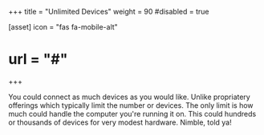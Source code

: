 +++
title = "Unlimited Devices"
weight = 90
#disabled = true

[asset]
  icon = "fas fa-mobile-alt"
  # url = "#"
+++

You could connect as much devices as you would like. Unlike propriatery offerings which typically limit the number or devices. The only limit is how much could handle the computer you're running it on. This could hundreds or thousands of devices for very modest hardware. Nimble, told ya!
